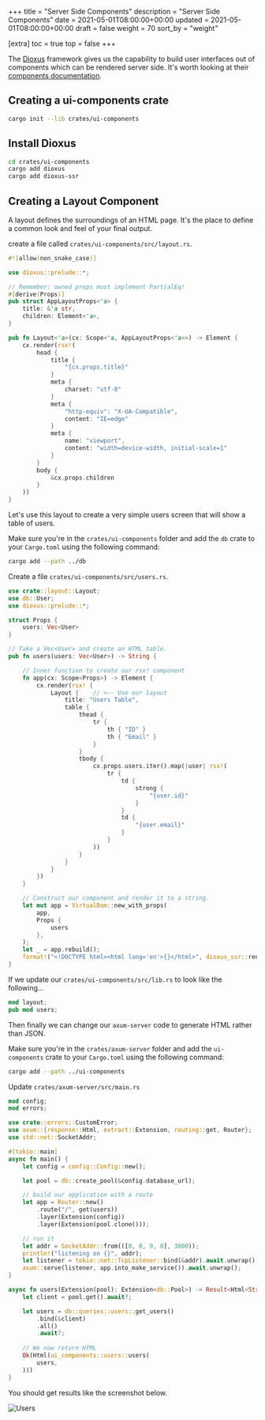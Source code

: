 +++
title = "Server Side Components"
description = "Server Side Components"
date = 2021-05-01T08:00:00+00:00
updated = 2021-05-01T08:00:00+00:00
draft = false
weight = 70
sort_by = "weight"


[extra]
toc = true
top = false
+++

The [Dioxus](https://dioxuslabs.com/) framework gives us the capability to build user interfaces out of components which can be rendered server side. It's worth looking at their [components documentation](https://dioxuslabs.com/guide/components/index.html).

## Creating a ui-components crate

```sh
cargo init --lib crates/ui-components
```

## Install Dioxus

```sh
cd crates/ui-components
cargo add dioxus
cargo add dioxus-ssr
```

## Creating a Layout Component

A layout defines the surroundings of an HTML page. It's the place to define a common look and feel of your final output. 

create a file called `crates/ui-components/src/layout.rs`.

```rust
#![allow(non_snake_case)]

use dioxus::prelude::*;

// Remember: owned props must implement PartialEq!
#[derive(Props)]
pub struct AppLayoutProps<'a> {
    title: &'a str,
    children: Element<'a>,
}

pub fn Layout<'a>(cx: Scope<'a, AppLayoutProps<'a>>) -> Element {
    cx.render(rsx!(
        head {
            title {
                "{cx.props.title}"
            }
            meta {
                charset: "utf-8"
            }
            meta {
                "http-equiv": "X-UA-Compatible",
                content: "IE=edge"
            }
            meta {
                name: "viewport",
                content: "width=device-width, initial-scale=1"
            }
        }
        body {
            &cx.props.children
        }
    ))
}
```

Let's use this layout to create a very simple users screen that will show a table of users.

Make sure you're in the `crates/ui-components` folder and add the `db` crate to your `Cargo.toml` using the following command:

```sh
cargo add --path ../db
```

Create a file `crates/ui-components/src/users.rs`.

```rust
use crate::layout::Layout;
use db::User;
use dioxus::prelude::*;

struct Props {
    users: Vec<User>
}

// Take a Vec<User> and create an HTML table.
pub fn users(users: Vec<User>) -> String {

    // Inner function to create our rsx! component
    fn app(cx: Scope<Props>) -> Element {
        cx.render(rsx! {
            Layout {    // <-- Use our layout
                title: "Users Table",
                table {
                    thead {
                        tr {
                            th { "ID" }
                            th { "Email" }
                        }
                    }
                    tbody {
                        cx.props.users.iter().map(|user| rsx!(
                            tr {
                                td {
                                    strong {
                                        "{user.id}"
                                    }
                                }
                                td {
                                    "{user.email}"
                                }
                            }
                        ))
                    }
                }
            }
        })
    }

    // Construct our component and render it to a string.
    let mut app = VirtualDom::new_with_props(
        app,
        Props {
            users
        },
    );
    let _ = app.rebuild();
    format!("<!DOCTYPE html><html lang='en'>{}</html>", dioxus_ssr::render(&app))
}
```

If we update our `crates/ui-components/src/lib.rs` to look like the following...

```rust
mod layout;
pub mod users;
```

Then finally we can change our `axum-server` code to generate HTML rather than JSON.

Make sure you're in the `crates/axum-server` folder and add the `ui-components` crate to your `Cargo.toml` using the following command:

```sh
cargo add --path ../ui-components
```

Update `crates/axum-server/src/main.rs`

```rust
mod config;
mod errors;

use crate::errors::CustomError;
use axum::{response::Html, extract::Extension, routing::get, Router};
use std::net::SocketAddr;

#[tokio::main]
async fn main() {
    let config = config::Config::new();

    let pool = db::create_pool(&config.database_url);

    // build our application with a route
    let app = Router::new()
        .route("/", get(users))
        .layer(Extension(config))
        .layer(Extension(pool.clone()));

    // run it
    let addr = SocketAddr::from(([0, 0, 0, 0], 3000));
    println!("listening on {}", addr);
    let listener = tokio::net::TcpListener::bind(&addr).await.unwrap();
    axum::serve(listener, app.into_make_service()).await.unwrap();
}

async fn users(Extension(pool): Extension<db::Pool>) -> Result<Html<String>, CustomError> {
    let client = pool.get().await?;

    let users = db::queries::users::get_users()
        .bind(&client)
        .all()
        .await?;
    
    // We now return HTML
    Ok(Html(ui_components::users::users(
        users,
    )))
}
```

You should get results like the screenshot below.

![Users](/layout-screenshot.png)

